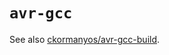 `avr-gcc`
==================

See also
[ckormanyos/avr-gcc-build](https://github.com/ckormanyos/avr-gcc-build).
